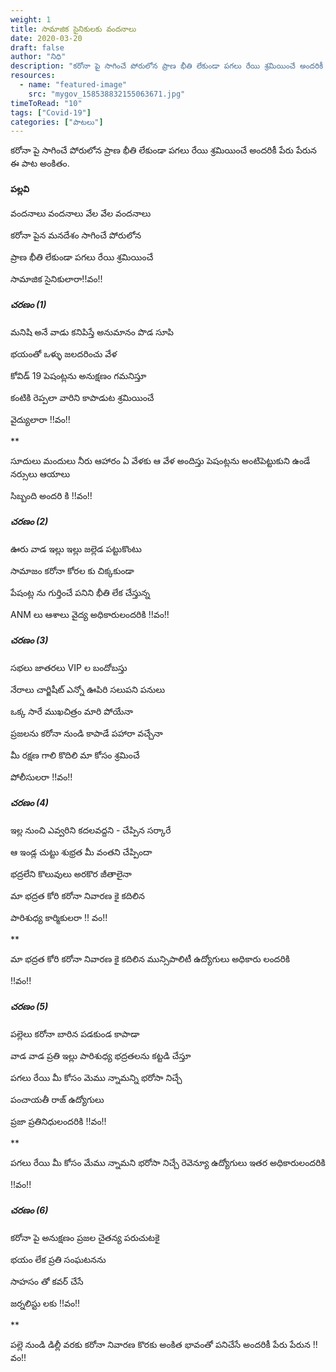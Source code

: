 ```yaml
---
weight: 1
title: సామాజిక సైనికులకు వందనాలు
date: 2020-03-20
draft: false
author: "నిధి"
description: "కరోనా పై సాగించే పోరులోన ప్రాణ భీతి లేకుండా పగలు రేయి శ్రమియించే అందరికీ పేరు పేరున ఈ పాట అంకితం"
resources:
  - name: "featured-image"
    src: "mygov_158538832155063671.jpg"
timeToRead: "10"
tags: ["Covid-19"]
categories: ["పాటలు"]
---
```


కరోనా పై సాగించే పోరులోన ప్రాణ భీతి లేకుండా పగలు రేయి శ్రమియించే అందరికీ పేరు పేరున ఈ పాట అంకితం. <!--more-->

#### పల్లవి

వందనాలు వందనాలు వేల వేల వందనాలు

కరోనా పైన మనదేశం సాగించే పోరులోన

ప్రాణ భీతి లేకుండా పగలు రేయి శ్రమియించే

సామాజిక సైనికులారా!!వం!!

##### చరణం (1)

మనిషి అనే వాడు కనిపిస్తే అనుమానం పొడ సూపి

భయంతో ఒళ్ళు జలదరించు వేళ

కోవిడ్ 19 పెషంట్లను అనుక్షణం గమనిస్తూ

కంటికి రెప్పలా వారిని కాపాడుట శ్రమియించే

వైద్యులారా !!వం!!

\*\*

సూదులు మందులు నీరు ఆహారం ఏ వేళకు ఆ వేళ అందిస్తు పెషంట్లను అంటిపెట్టుకుని ఉండే నర్సులు ఆయాలు

సిబ్బంది అందరి కి !!వం!!

##### చరణం (2)

ఊరు వాడ ఇల్లు ఇల్లు జల్లెడ పట్టుకొంటు

సామాజం కరోనా కోరల కు చిక్కకుండా

పేషంట్ల ను గుర్తించే పనిని భీతి లేక చేస్తున్న

ANM లు ఆశాలు వైద్య అధికారులందరికి !!వం!!

##### చరణం (3)

సభలు జాతరలు VIP ల బందోబస్తు

నేరాలు చార్జిషీట్ ఎన్నో ఊపిరి సలుపని పనులు

ఒక్క సారే ముఖచిత్రం మారి పోయేనా

ప్రజలను కరోనా నుండి కాపాడే పహారా వచ్చేనా

మీ రక్షణ గాలి కొదిలి మా కోసం శ్రమించే

పోలీసులరా !!వం!!

##### చరణం (4)

ఇల్ల నుంచి ఎవ్వరిని కదలవద్దని - చేప్పిన సర్కారే

ఆ ఇండ్ల చుట్టు శుభ్రత మీ వంతని చేప్పిందా

భద్రలేని కొలువులు అరకొర జీతాలైనా

మా భద్రత కోరి కరోనా నివారణ కై కదిలిన

పారిశుధ్య కార్మికులరా !! వం!!

\*\*

మా భద్రత కోరి కరోనా నివారణ కై కదిలిన మున్సిపాలిటీ ఉద్యోగులు అధికారు లందరికి

!!వం!!

##### చరణం (5)

పల్లెలు కరోనా బారిన పడకుండ కాపాడా

వాడ వాడ ప్రతి ఇల్లు పారిశుధ్య భద్రతలను కట్టడి చేస్తూ

పగలు రేయి మీ కోసం మెము న్నామన్ని భరోసా నిచ్చే

పంచాయతీ రాజ్ ఉద్యోగులు

ప్రజా ప్రతినిధులందరికి !!వం!!

\*\*

పగలు రేయి మీ కోసం మేము న్నామని భరోసా నిచ్చే రెవెన్యూ ఉద్యోగులు ఇతర అధికారులందరికి

!!వం!!

##### చరణం (6)

కరోనా పై అనుక్షణం ప్రజల చైతన్య పరుచుటకై

భయం లేక ప్రతి సంఘటనను

సాహసం తో కవర్ చేసే

జర్నలిస్టు లకు !!వం!!

\*\*

పల్లె నుండి డిల్లీ వరకు కరోనా నివారణ కొరకు అంకిత భావంతో పనిచేసే అందరికీ పేరు పేరున !!వం!!
